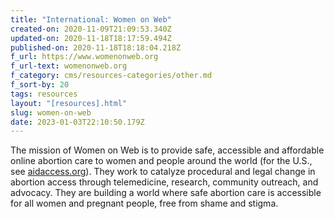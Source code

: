 ```yaml
---
title: "International: Women on Web"
created-on: 2020-11-09T21:09:53.340Z
updated-on: 2020-11-18T18:17:59.494Z
published-on: 2020-11-18T18:18:04.218Z
f_url: https://www.womenonweb.org
f_url-text: womenonweb.org
f_category: cms/resources-categories/other.md
f_sort-by: 20
tags: resources
layout: "[resources].html"
slug: women-on-web
date: 2023-01-03T22:10:50.179Z
---
```

The mission of Women on Web is to provide safe, accessible and affordable online abortion care to women and people around the world (for the U.S., see [aidaccess.org](https://aidaccess.org)). They work to catalyze procedural and legal change in abortion access through telemedicine, research, community outreach, and advocacy. They are building a world where safe abortion care is accessible for all women and pregnant people, free from shame and stigma.